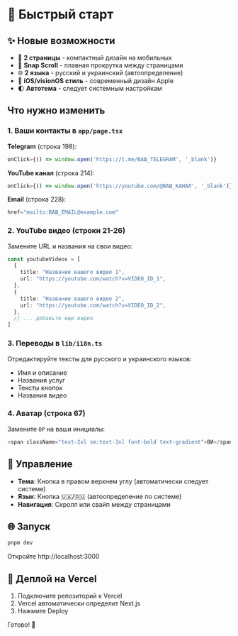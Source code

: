# 🚀 Быстрый старт

## ✨ Новые возможности

- 📱 **2 страницы** - компактный дизайн на мобильных
- 🔄 **Snap Scroll** - плавная прокрутка между страницами
- 🌐 **2 языка** - русский и украинский (автоопределение)
- 🎨 **iOS/visionOS стиль** - современный дизайн Apple
- 🌓 **Автотема** - следует системным настройкам

## Что нужно изменить

### 1. Ваши контакты в `app/page.tsx`

**Telegram** (строка 198):
```typescript
onClick={() => window.open('https://t.me/ВАШ_TELEGRAM', '_blank')}
```

**YouTube канал** (строка 214):
```typescript
onClick={() => window.open('https://youtube.com/@ВАШ_КАНАЛ', '_blank')}
```

**Email** (строка 228):
```typescript
href="mailto:ВАШ_EMAIL@example.com"
```

### 2. YouTube видео (строки 21-26)

Замените URL и названия на свои видео:
```typescript
const youtubeVideos = [
  {
    title: "Название вашего видео 1",
    url: "https://youtube.com/watch?v=VIDEO_ID_1",
  },
  {
    title: "Название вашего видео 2",
    url: "https://youtube.com/watch?v=VIDEO_ID_2",
  },
  // ... добавьте еще видео
]
```

### 3. Переводы в `lib/i18n.ts`

Отредактируйте тексты для русского и украинского языков:
- Имя и описание
- Названия услуг
- Тексты кнопок
- Названия видео

### 4. Аватар (строка 67)

Замените `OP` на ваши инициалы:
```typescript
<span className="text-2xl sm:text-3xl font-bold text-gradient">ВИ</span>
```

## 🎨 Управление

- **Тема**: Кнопка в правом верхнем углу (автоматически следует системе)
- **Язык**: Кнопка 🇺🇦/🇷🇺 (автоопределение по системе)
- **Навигация**: Скролл или свайп между страницами

## 🌐 Запуск

```bash
pnpm dev
```

Откройте http://localhost:3000

## 🚢 Деплой на Vercel

1. Подключите репозиторий к Vercel
2. Vercel автоматически определит Next.js
3. Нажмите Deploy

Готово! 🎉
